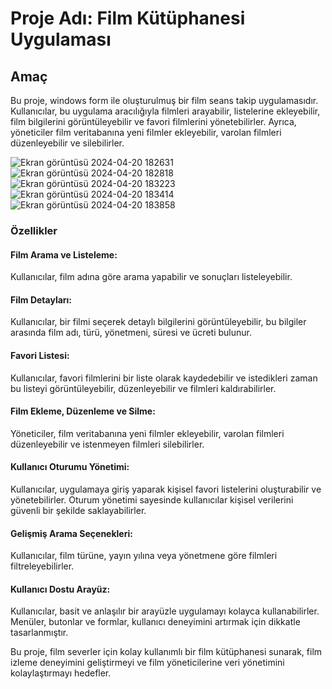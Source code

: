 # Proje Adı: Film Kütüphanesi Uygulaması
## Amaç
Bu proje, windows form ile oluşturulmuş bir film seans takip uygulamasıdır. Kullanıcılar, bu uygulama aracılığıyla filmleri arayabilir, listelerine ekleyebilir, film bilgilerini görüntüleyebilir ve favori filmlerini yönetebilirler. Ayrıca, yöneticiler film veritabanına yeni filmler ekleyebilir, varolan filmleri düzenleyebilir ve silebilirler.

![Ekran görüntüsü 2024-04-20 182631](https://github.com/iremsuuu/Cinematik/assets/133283104/8b48b149-d2e7-4c5d-b1ef-f725aa803f54)
![Ekran görüntüsü 2024-04-20 182818](https://github.com/iremsuuu/Cinematik/assets/133283104/27fb4d1f-2c6c-4ccd-a03a-eaa2deff7eb8)
![Ekran görüntüsü 2024-04-20 183223](https://github.com/iremsuuu/Cinematik/assets/133283104/2890b5a8-c766-4592-b028-fc2132c16f59)
![Ekran görüntüsü 2024-04-20 183414](https://github.com/iremsuuu/Cinematik/assets/133283104/5e132bc8-bc63-44a6-9787-6ae95e23dcc0)
![Ekran görüntüsü 2024-04-20 183858](https://github.com/iremsuuu/Cinematik/assets/133283104/75bbdd99-90b7-4929-b439-d74d33c3ce47)

### Özellikler
#### Film Arama ve Listeleme: 
Kullanıcılar, film adına göre arama yapabilir ve sonuçları listeleyebilir.
#### Film Detayları:
Kullanıcılar, bir filmi seçerek detaylı bilgilerini görüntüleyebilir, bu bilgiler arasında film adı, türü, yönetmeni, süresi ve ücreti bulunur.
#### Favori Listesi: 
Kullanıcılar, favori filmlerini bir liste olarak kaydedebilir ve istedikleri zaman bu listeyi görüntüleyebilir, düzenleyebilir ve filmleri kaldırabilirler.
#### Film Ekleme, Düzenleme ve Silme:
Yöneticiler, film veritabanına yeni filmler ekleyebilir, varolan filmleri düzenleyebilir ve istenmeyen filmleri silebilirler.
#### Kullanıcı Oturumu Yönetimi: 
Kullanıcılar, uygulamaya giriş yaparak kişisel favori listelerini oluşturabilir ve yönetebilirler. Oturum yönetimi sayesinde kullanıcılar kişisel verilerini güvenli bir şekilde saklayabilirler.
#### Gelişmiş Arama Seçenekleri: 
Kullanıcılar, film türüne, yayın yılına veya yönetmene göre filmleri filtreleyebilirler.
#### Kullanıcı Dostu Arayüz: 
Kullanıcılar, basit ve anlaşılır bir arayüzle uygulamayı kolayca kullanabilirler. Menüler, butonlar ve formlar, kullanıcı deneyimini artırmak için dikkatle tasarlanmıştır.

Bu proje, film severler için kolay kullanımlı bir film kütüphanesi sunarak, film izleme deneyimini geliştirmeyi ve film yöneticilerine veri yönetimini kolaylaştırmayı hedefler.
